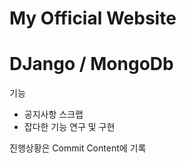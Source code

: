 # My Official Website

# DJango / MongoDb

기능
* 공지사항 스크랩
* 잡다한 기능 연구 및 구현

진행상황은 Commit Content에 기록
